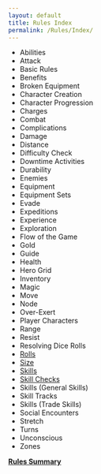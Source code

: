 ```yaml
---
layout: default
title: Rules Index
permalink: /Rules/Index/
---
```

- Abilities
- Attack
- Basic Rules
- Benefits
- Broken Equipment
- Character Creation
- Character Progression
- Charges
- Combat
- Complications
- Damage
- Distance
- Difficulty Check
- Downtime Activities
- Durability
- Enemies
- Equipment 
- Equipment Sets
- Evade
- Expeditions
- Experience
- Exploration
- Flow of the Game
- Gold
- Guide
- Health
- Hero Grid
- Inventory
- Magic
- Move
- Node
- Over-Exert
- Player Characters
- Range
- Resist
- Resolving Dice Rolls
- [Rolls]({{site.baseurl}}/Rules/3/#resolving-dice-rolls)
- [Size]({{site.baseurl}}/Rules/3#resolving-dice-rolls)
- [Skills]({{site.baseurl}}/Rules/3#resolving-dice-rolls/)
- [Skill Checks]({{site.baseurl}}/Rules/3/#resolving-dice-rolls/)
- Skills (General Skills)
- Skill Tracks
- Skills (Trade Skills)
- Social Encounters
- Stretch
- Turns
- Unconscious
- Zones

**[Rules Summary]({{site.baseurl}}/Rules/Summary/)** 













